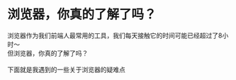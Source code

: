 # 浏览器，你真的了解了吗？

浏览器作为我们前端人最常用的工具，我们每天接触它的时间可能已经超过了8小时～
<br/>
但浏览器，你真的了解了吗？
<br/>
<br/>
下面就是我遇到的一些关于浏览器的疑难点